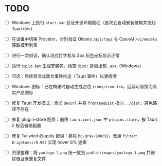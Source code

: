 # TODO

- [ ] Windows 上执行 `start.bat` 验证开发环境启动（首次会自动安装依赖并拉起 Tauri dev）
- [ ] 在设置中切换 Provider，分别验证 Ollama `/api/tags` 与 OpenAI `/v1/models` 获取模型列表
- [ ] 进行一次对话，确认流式打字机与 2px 灰色光标显示正常
- [ ] 执行 `build.bat` 生成安装包，检查 `dist/` 是否出现 `.exe`（Windows）
- [ ] 可选：后续将流式改为事件推送（Tauri 事件）以更顺滑
- [ ] Windows 图标：已在构建时自动生成占位 `icons/icon.ico`，后续可替换为真实产品图标
- [ ] 修复 Tauri 开发模式：添加 `devUrl` 并将 `frontendDist` 指向 `../dist`，避免路径不存在
- [ ] 修复 plugin-store 配置：删除 `tauri.conf.json` 中 `plugins.store`，按 Tauri 2 规范省略配置
- [ ] 修复 Tailwind @apply 错误：移除 `bg-gray-900/92`，改用 `filter: brightness(0.92)` 实现 hover 8% 遮罩
- [ ] 资源整理：将 `yaologo-1.png` 统一放到 `public/images/yaologo-1.png` 并删除根目录重复文件

